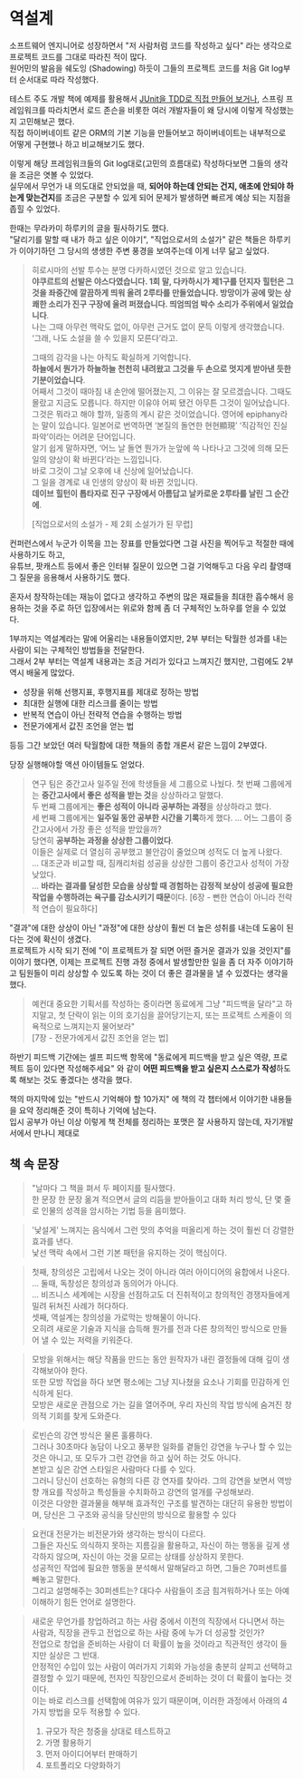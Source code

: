 # 역설계

소프트웨어 엔지니어로 성장하면서 "저 사람처럼 코드를 작성하고 싶다" 라는 생각으로 프로젝트 코드를 그대로 따라친 적이 많다.  
원어민의 발음을 쉐도잉 (Shadowing) 하듯이 그들의 프로젝트 코드를 처음 Git log부터 순서대로 따라 작성했다.  

테스트 주도 개발 책에 예제를 활용해서 [JUnit을 TDD로 직접 만들어 보거나](https://jojoldu.tistory.com/231), 스프링 프레임워크를 따라치면서 로드 존슨을 비롯한 여러 개발자들이 왜 당시에 이렇게 작성했는지 고민해보곤 했다.  
직접 하이버네이트 같은 ORM의 기본 기능을 만들어보고 하이버네이트는 내부적으로 어떻게 구현했나 하고 비교해보기도 했다.  
  
이렇게 해당 프레임워크들의 Git log대로(고민의 흐름대로) 작성하다보면 그들의 생각을 조금은 엿볼 수 있었다.  
실무에서 무언가 내 의도대로 안되었을 때, **되어야 하는데 안되는 건지, 애초에 안되야 하는게 맞는건지**를 조금은 구분할 수 있게 되어 문제가 발생하면 빠르게 예상 되는 지점을 좁힐 수 있었다.  
  
한때는 무라카미 하루키의 글을 필사하기도 했다.  
"달리기를 말할 때 내가 하고 싶은 이야기", "직업으로서의 소설가" 같은 책들은 하루키가 이야기하던 그 당시의 생생한 주변 풍경을 보여주는데 이게 너무 닮고 싶었다.  

> 히로시마의 선발 투수는 분명 다카하시였던 것으로 알고 있습니다.  
> **야쿠르트의 선발은 야스다였습니다. 1회 말, 다카하시가 제1구를 던지자 힐턴은 그것을 좌중간에 깔끔하게 띄워 올려 2루타를 만들었습니다. 방망이가 공에 맞는 상쾌한 소리가 진구 구장에 울려 퍼졌습니다. 띄엄띄엄 박수 소리가 주위에서 일었습니다**.  
> 나는 그때 아무런 맥락도 없이, 아무런 근거도 없이 문득 이렇게 생각했습니다.  
> ‘그래, 나도 소설을 쓸 수 있을지 모른다’라고.  
> 
> 그때의 감각을 나는 아직도 확실하게 기억합니다.  
> **하늘에서 뭔가가 하늘하늘 천천히 내려왔고 그것을 두 손으로 멋지게 받아낸 듯한 기분이었습니다**.  
> 어째서 그것이 때마침 내 손안에 떨어졌는지, 그 이유는 잘 모르겠습니다. 그때도 몰랐고 지금도 모릅니다. 하지만 이유야 어찌 됐건 아무튼 그것이 일어났습니다.  
> 그것은 뭐라고 해야 할까, 일종의 계시 같은 것이었습니다. 영어에 epiphany라는 말이 있습니다. 일본어로 번역하면 ‘본질의 돌연한 현현顯現’ ‘직감적인 진실 파악’이라는 어려운 단어입니다.  
> 알기 쉽게 말하자면, ‘어느 날 돌연 뭔가가 눈앞에 쓱 나타나고 그것에 의해 모든 일의 양상이 확 바뀐다’라는 느낌입니다.  
> 바로 그것이 그날 오후에 내 신상에 일어났습니다.  
> 그 일을 경계로 내 인생의 양상이 확 바뀐 것입니다.  
> **데이브 힐턴이 톱타자로 진구 구장에서 아름답고 날카로운 2루타를 날린 그 순간에**.
> 
> [직업으로서의 소설가 - 제 2회 소설가가 된 무렵]

컨퍼런스에서 누군가 이목을 끄는 장표를 만들었다면 그걸 사진을 찍어두고 적절한 때에 사용하기도 하고,  
유튜브, 팟캐스트 등에서 좋은 인터뷰 질문이 있으면 그걸 기억해두고 다음 우리 촬영때 그 질문을 응용해서 사용하기도 했다.  
  
혼자서 창작하는데는 재능이 없다고 생각하고 주변의 많은 재료들을 최대한 흡수해서 응용하는 것을 주로 하던 입장에서는 위로와 함께 좀 더 구체적인 노하우를 얻을 수 있었다.  
  
1부까지는 역설계라는 말에 어울리는 내용들이였지만, 2부 부터는 탁월한 성과를 내는 사람이 되는 구체적인 방법들을 전달한다.  
그래서 2부 부터는 역설계 내용과는 조금 거리가 있다고 느껴지긴 했지만, 그럼에도 2부 역시 배울게 많았다.  

- 성장을 위해 선행지표, 후행지표를 제대로 정하는 방법
- 최대한 실행에 대한 리스크를 줄이는 방법
- 반복적 연습이 아닌 전략적 연습을 수행하는 방법
- 전문가에게서 값진 조언을 얻는 법

등등 그간 보았던 여러 탁월함에 대한 책들의 종합 개론서 같은 느낌이 2부였다.  

당장 실행해야할 액션 아이템들도 얻었다.

> 연구 팀은 중간고사 일주일 전에 학생들을 세 그룹으로 나눴다.
> 첫 번째 그룹에게는 **중간고사에서 좋은 성적을 받는 것**을 상상하라고 말했다.  
> 두 번째 그룹에게는 **좋은 성적이 아니라 공부하는 과정**을 상상하라고 했다.  
> 세 번째 그룹에게는 **일주일 동안 공부한 시간을 기록**하게 했다.
> ...
> 어느 그룹이 중간고사에서 가장 좋은 성적을 받았을까?  
> 당연히 **공부하는 과정을 상상한 그룹이었다**.  
> 이들은 실제로 더 열심히 공부했고 불안감이 줄었으며 성적도 더 높게 나왔다.  
> ...
> 대조군과 비교할 때, 짐캐리처럼 성공을 상상한 그룹이 중간고사 성적이 가장 낮았다.  
> ...
> **바라는 결과를 달성한 모습을 상상할 때 경험하는 감정적 보상이 성공에 필요한 작업을 수행하려는 욕구를 감소시키기 때문**이다.
> [6장 - 뻔한 연습이 아니라 전략적 연습이 필요하다]

"결과"에 대한 상상이 아닌 "과정"에 대한 상상이 훨씬 더 높은 성취를 내는데 도움이 된다는 것에 확신이 생겼다.  
프로젝트가 시작 되기 전에 "이 프로젝트가 잘 되면 어떤 즐거운 결과가 있을 것인지"를 이야기 했다면, 이제는 프로젝트 진행 과정 중에서 발생할만한 일을 좀 더 자주 이야기하고 팀원들이 미리 상상할 수 있도록 하는 것이 더 좋은 결과물을 낼 수 있겠다는 생각을 했다.

> 예컨대 중요한 기획서를 작성하는 중이라면 동료에게 그냥 "피드백을 달라"고 하지말고, 첫 단락이 읽는 이의 호기심을 끌어당기는지, 또는 프로젝트 스케줄이 의욕적으로 느껴지는지 물어보라"  
> [7장 - 전문가에게서 값진 조언을 얻는 법]

하반기 피드백 기간에는 셀프 피드백 항목에 "동료에게 피드백을 받고 싶은 역량, 프로젝트 등이 있다면 작성해주세요" 와 같이 **어떤 피드백을 받고 싶은지 스스로가 작성**하도록 해보는 것도 좋겠다는 생각을 했다.  
  
책의 마지막에 있는 "반드시 기억해야 할 10가지" 에 책의 각 챕터에서 이야기한 내용들을 요약 정리해준 것이 특히나 기억에 남는다.  
입시 공부가 아닌 이상 이렇게 책 전체를 정리하는 포맷은 잘 사용하지 않는데, 자기개발서에서 만나니 제대로 
  




## 책 속 문장

> "날마다 그 책을 펴서 두 페이지를 필사했다.  
> 한 문장 한 문장 옮겨 적으면서 글의 리듬을 받아들이고 대화 처리 방식, 단 몇 줄로 인물의 성격을 암시하는 기법 등을 음미했다.

> '낯설게' 느껴지는 음식에서 그런 맛의 추억을 떠올리게 하는 것이 훨씬 더 강렬한 효과를 낸다.  
> 낯선 맥락 속에서 그런 기본 패턴을 유지하는 것이 핵심이다.

> 첫째, 창의성은 고립에서 나오는 것이 아니라 여러 아이디어의 융합에서 나온다.
> ...
> 둘때, 독창성은 창의성과 동의어가 아니다.  
> ...
> 비즈니스 세계에는 시장을 선점하고도 더 진취적이고 창의적인 경쟁자들에게 밀려 뒤쳐진 사례가 허다하다.  
> 셋째, 역설계는 창의성을 가로막는 방해물이 아니다.  
> 오히려 새로운 기술과 지식을 습득해 뭔가를 전과 다른 창의적인 방식으로 만들어 낼 수 있는 저력을 키워준다.

> 모방을 위해서는 해당 작품을 만드는 동안 원작자가 내린 결정들에 대해 깊이 생각해보아야 한다.  
> 또한 모방 작업을 하다 보면 평소에는 그냥 지나쳤을 요소나 기회를 민감하게 인식하게 된다.  
> 모방은 새로운 관점으로 가는 길을 열어주며, 우리 자신의 작업 방식에 숨겨진 창의적 기회를 찾게 도와준다.

> 로빈슨의 강연 방식은 물론 훌륭하다.  
> 그러나 30초마다 농담이 나오고 풍부한 일화를 곁들인 강연을 누구나 할 수 있는 것은 아니고, 또 모두가 그런 강연을 하고 싶어 하는 것도 아니다.  
> 본받고 싶은 강연 스타일은 사람마다 다를 수 있다.  
> 그러니 당신이 선호하는 유형의 다른 강 연자를 찾아라. 그의 강연을 보면서 역방향 개요를 작성하고 특성들을 수치화하고 강연의 얼개를 구성해보라.  
> 이것은 다양한 결과물을 해부해 효과적인 구조를 발견하는 대단히 유용한 방법이며, 당신은 그 구조와 공식을 당신만의 방식으로 활용할 수 있다

> 요컨대 전문가는 비전문가와 생각하는 방식이 다르다.  
> 그들은 자신도 의식하지 못하는 지름길을 활용하고, 자신이 하는 행동을 깊게 생각하지 않으며, 자신이 아는 것을 모르는 상태를 상상하지 못한다.  
> 성공적인 작업에 필요한 행동을 분석해서 말해달라고 하면, 그들은 70퍼센트를 빼놓고 말한다.  
> 그리고 설명해주는 30퍼센트는? 대다수 사람들이 조금 힘겨워하거나 또는 아예 이해하기 힘든 언어로 설명한다.  

> 새로운 무언가를 창업하려고 하는 사람 중에서 이전의 직장에서 다니면서 하는 사람과, 직장을 관두고 전업으로 하는 사람 중에 누가 더 성공할 것인가?  
> 전업으로 창업을 준비하는 사람이 더 확률이 높을 것이라고 직관적인 생각이 들지만 실상은 그 반대.  
> 안정적인 수입이 있는 사람이 여러가지 기회와 가능성을 충분히 살피고 선택하고 결정할 수 있기 때문에, 전자인 직장인으로서 준비하는 것이 더 확률이 높다는 것이다.  
> 이는 바로 리스크를 선택함에 여유가 있기 때문이며, 이러한 과정에서 아래의 4가지 방법을 모두 적용할 수 있다.
>	1.	규모가 작은 청중을 상대로 테스트하고
>	2.	가명 활용하기
>	3.	먼저 아이디어부터 판매하기
>	4.	포트폴리오 다양화하기